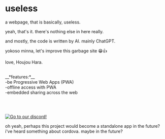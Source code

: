 # useless
a webpage, that is basically, useless.


yeah, that's it. there's nothing else in here really.

and mostly, the code is written by AI. mainly ChatGPT.

yokoso minna, let's improve this garbage site 😁👍

love, Houjou Hara.
<br><br>
<p>
__*features:*__
<br>-be Progressive Web Apps (PWA)
<br>-offline access with PWA
<br>-embedded sharing across the web
</p>
<br><br>

[![Go to our discord!](https://img.shields.io/badge/Go%20to%20our%20discord!-5865f2?style=flat&link=https://discord.gg/4CJt8TrJMX)](https://discord.gg/4CJt8TrJMX)

oh yeah, perhaps this project would become a standalone app in the future?
i've heard something about cordova. maybe in the future?
